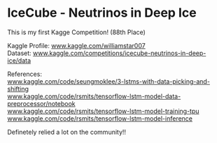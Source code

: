 # IceCube - Neutrinos in Deep Ice

This is my first Kagge Competition! (88th Place)  

Kaggle Profile: www.kaggle.com/williamstar007  
Dataset: www.kaggle.com/competitions/icecube-neutrinos-in-deep-ice/data  

References:  
www.kaggle.com/code/seungmoklee/3-lstms-with-data-picking-and-shifting  
www.kaggle.com/code/rsmits/tensorflow-lstm-model-data-preprocessor/notebook  
www.kaggle.com/code/rsmits/tensorflow-lstm-model-training-tpu  
www.kaggle.com/code/rsmits/tensorflow-lstm-model-inference  

Definetely relied a lot on the community!!
